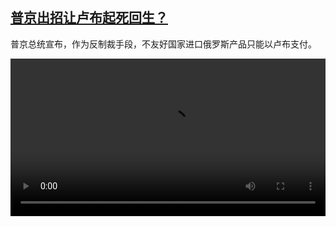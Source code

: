 <!--1648473426000-->
[普京出招让卢布起死回生？](https://www.dw.com/zh/%E6%99%AE%E4%BA%AC%E5%87%BA%E6%8B%9B%E8%AE%A9%E5%8D%A2%E5%B8%83%E8%B5%B7%E6%AD%BB%E5%9B%9E%E7%94%9F%EF%BC%9F/a-61282594)
------

<p>普京总统宣布，作为反制裁手段，不友好国家进口俄罗斯产品只能以卢布支付。</small></p><video src="https://tvdownloaddw-a.akamaihd.net/dwtv_video/flv/vdt_zh/2022/bchi220328_001_rubel_01r_sd_avc.mp4" controls style="width:100%"></video>
